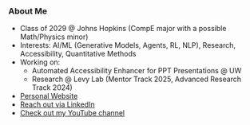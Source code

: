 ### About Me

<!--
**t-nair/t-nair** is a ✨ _special_ ✨ repository because its `README.md` (this file) appears on your GitHub profile.

Here are some ideas to get you started:

- 🔭 I’m currently working on ...
- 🌱 I’m currently learning ...
- 👯 I’m looking to collaborate on ...
- 🤔 I’m looking for help with ...
- 💬 Ask me about ...
- 📫 How to reach me: ...
- 😄 Pronouns: ...
- ⚡ Fun fact: ...
-->
- Class of 2029 @ Johns Hopkins (CompE major with a possible Math/Physics minor)
- Interests: AI/ML (Generative Models, Agents, RL, NLP), Research, Accessibility, Quantitative Methods
- Working on:
  -  Automated Accessibility Enhancer for PPT Presentations @ UW
  -  Research @ Levy Lab (Mentor Track 2025, Advanced Research Track 2024)
- [Personal Website](https://t-nair.github.io/)
- [Reach out via LinkedIn](https://www.linkedin.com/in/tanya-nair-617473287/)
- [Check out my YouTube channel](https://www.youtube.com/@MLinguist)
  
